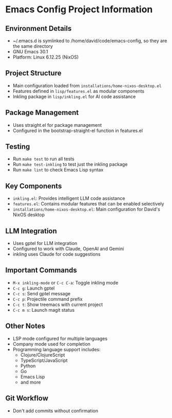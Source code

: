 # Emacs Config Project Information

## Environment Details
- ~/.emacs.d is symlinked to /home/david/code/emacs-config, so they are the same directory
- GNU Emacs 30.1
- Platform: Linux 6.12.25 (NixOS)

## Project Structure
- Main configuration loaded from `installations/home-nixos-desktop.el`
- Features defined in `lisp/features.el` as modular components
- Inkling package in `lisp/inkling.el` for AI code assistance

## Package Management
- Uses straight.el for package management
- Configured in the bootstrap-straight-el function in features.el

## Testing
- Run `make test` to run all tests
- Run `make test-inkling` to test just the inkling package
- Run `make lint` to check Emacs Lisp syntax

## Key Components
- `inkling.el`: Provides intelligent LLM code assistance
- `features.el`: Contains modular features that can be enabled selectively
- `installations/home-nixos-desktop.el`: Main configuration for David's NixOS desktop

## LLM Integration
- Uses gptel for LLM integration
- Configured to work with Claude, OpenAI and Gemini
- inkling uses Claude for code suggestions

## Important Commands
- `M-x inkling-mode` or `C-c C-a`: Toggle inkling mode
- `C-c g`: Launch gptel
- `C-c s`: Send gptel message
- `C-c p`: Projectile command prefix
- `C-c t`: Show treemacs with current project
- `C-c m s`: Launch magit status

## Other Notes
- LSP mode configured for multiple languages
- Company mode used for completion
- Programming language support includes:
  - Clojure/ClojureScript
  - TypeScript/JavaScript
  - Python
  - Go
  - Emacs Lisp
  - and more

## Git Workflow
- Don't add commits without confirmation